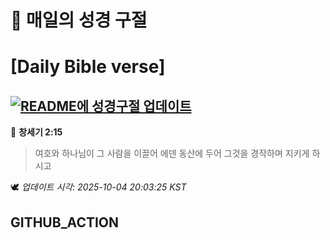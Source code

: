 # 🙏 매일의 성경 구절
# [Daily Bible verse]
## [![README에 성경구절 업데이트](https://github.com/DONGSUKA/first_test/actions/workflows/update-readme-bible.yml/badge.svg)](https://github.com/DONGSUKA/first_test/actions/workflows/update-readme-bible.yml)
<!-- START_BIBLE_VERSE -->
📖 **창세기 2:15**
> 여호와 하나님이 그 사람을 이끌어 에덴 동산에 두어 그것을 경작하며 지키게 하시고

🕊️ _업데이트 시각: 2025-10-04 20:03:25 KST_
  <!-- END_BIBLE_VERSE -->
## GITHUB_ACTION
